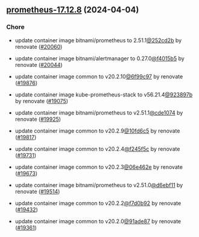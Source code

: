 

## [prometheus-17.12.8](https://github.com/truecharts/charts/compare/prometheus-17.10.0...prometheus-17.12.8) (2024-04-04)

### Chore



- update container image bitnami/prometheus to 2.51.1[@252cd2b](https://github.com/252cd2b) by renovate ([#20060](https://github.com/truecharts/charts/issues/20060))

- update container image bitnami/alertmanager to 0.27.0[@f4015b5](https://github.com/f4015b5) by renovate ([#20044](https://github.com/truecharts/charts/issues/20044))

- update container image common to v20.2.10[@6f99c97](https://github.com/6f99c97) by renovate ([#19876](https://github.com/truecharts/charts/issues/19876))

- update container image kube-prometheus-stack to v56.21.4[@923897b](https://github.com/923897b) by renovate ([#19075](https://github.com/truecharts/charts/issues/19075))

- update container image bitnami/prometheus to v2.51.1[@cde1074](https://github.com/cde1074) by renovate ([#19925](https://github.com/truecharts/charts/issues/19925))

- update container image common to v20.2.9[@10fd6c5](https://github.com/10fd6c5) by renovate ([#19817](https://github.com/truecharts/charts/issues/19817))

- update container image common to v20.2.4[@f245f5c](https://github.com/f245f5c) by renovate ([#19731](https://github.com/truecharts/charts/issues/19731))

- update container image common to v20.2.3[@06e462e](https://github.com/06e462e) by renovate ([#19673](https://github.com/truecharts/charts/issues/19673))

- update container image bitnami/prometheus to v2.51.0[@d6ebf11](https://github.com/d6ebf11) by renovate ([#19514](https://github.com/truecharts/charts/issues/19514))

- update container image common to v20.2.2[@f7d0b92](https://github.com/f7d0b92) by renovate ([#19432](https://github.com/truecharts/charts/issues/19432))

- update container image common to v20.2.0[@91ade87](https://github.com/91ade87) by renovate ([#19361](https://github.com/truecharts/charts/issues/19361))